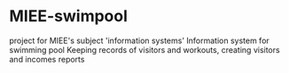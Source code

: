 # MIEE-swimpool
 project for MIEE's subject 'information systems'
 Information system for swimming pool
 Keeping records of visitors and workouts, creating visitors and incomes reports
